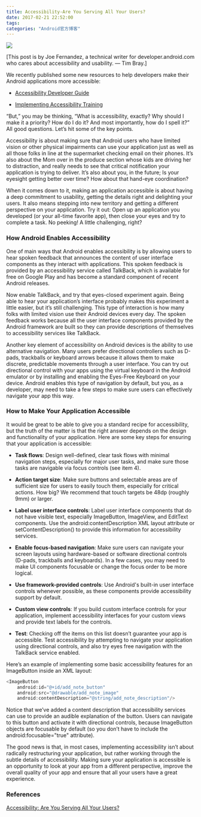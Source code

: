 ```yaml
---
title: Accessibility-Are You Serving All Your Users?
date: 2017-02-21 22:52:00
tags:
categories: "Android官方博客"
---
```


![](/images/categories/android/android-developer-blog/android_developer_blog.png)

[This post is by Joe Fernandez, a technical writer for developer.android.com who cares about accessibility and usability. — Tim Bray.]

We recently published some new resources to help developers make their Android applications more accessible:

  * [Accessibility Developer Guide](https://developer.android.com/guide/topics/ui/accessibility/index.html)

  * [Implementing Accessibility Training](https://developer.android.com/training/accessibility/index.html)

“But,” you may be thinking, “What is accessibility, exactly? Why should I make it a priority? How do I do it? And most importantly, how do I spell it?” All good questions. Let’s hit some of the key points.

<!--more-->

Accessibility is about making sure that Android users who have limited vision or other physical impairments can use your application just as well as all those folks in line at the supermarket checking email on their phones. It’s also about the Mom over in the produce section whose kids are driving her to distraction, and really needs to see that critical notification your application is trying to deliver. It’s also about you, in the future; Is your eyesight getting better over time? How about that hand-eye coordination?

When it comes down to it, making an application accessible is about having a deep commitment to usability, getting the details right and delighting your users. It also means stepping into new territory and getting a different perspective on your application. Try it out: Open up an application you developed (or your all-time favorite app), then close your eyes and try to complete a task. No peeking! A little challenging, right?

### How Android Enables Accessibility

One of main ways that Android enables accessibility is by allowing users to hear spoken feedback that announces the content of user interface components as they interact with applications. This spoken feedback is provided by an accessibility service called TalkBack, which is available for free on Google Play and has become a standard component of recent Android releases.

Now enable TalkBack, and try that eyes-closed experiment again. Being able to hear your application’s interface probably makes this experiment a little easier, but it’s still challenging. This type of interaction is how many folks with limited vision use their Android devices every day. The spoken feedback works because all the user interface components provided by the Android framework are built so they can provide descriptions of themselves to accessibility services like TalkBack.

Another key element of accessibility on Android devices is the ability to use alternative navigation. Many users prefer directional controllers such as D-pads, trackballs or keyboard arrows because it allows them to make discrete, predictable movements through a user interface. You can try out directional control with your apps using the virtual keyboard in the Android emulator or by installing and enabling the Eyes-Free Keyboard on your device. Android enables this type of navigation by default, but you, as a developer, may need to take a few steps to make sure users can effectively navigate your app this way.

### How to Make Your Application Accessible

It would be great to be able to give you a standard recipe for accessibility, but the truth of the matter is that the right answer depends on the design and functionality of your application. Here are some key steps for ensuring that your application is accessible:

  * **Task flows**: Design well-defined, clear task flows with minimal navigation steps, especially for major user tasks, and make sure those tasks are navigable via focus controls (see item 4).

  * **Action target size**: Make sure buttons and selectable areas are of sufficient size for users to easily touch them, especially for critical actions. How big? We recommend that touch targets be 48dp (roughly 9mm) or larger.

  * **Label user interface controls**: Label user interface components that do not have visible text, especially ImageButton, ImageView, and EditText components. Use the android:contentDescription XML layout attribute or setContentDescription() to provide this information for accessibility services.

  * **Enable focus-based navigation**: Make sure users can navigate your screen layouts using hardware-based or software directional controls (D-pads, trackballs and keyboards). In a few cases, you may need to make UI components focusable or change the focus order to be more logical.

  * **Use framework-provided controls**: Use Android's built-in user interface controls whenever possible, as these components provide accessibility support by default.

  * **Custom view controls**: If you build custom interface controls for your application, implement accessibility interfaces for your custom views and provide text labels for the controls.

  * **Test**: Checking off the items on this list doesn’t guarantee your app is accessible. Test accessibility by attempting to navigate your application using directional controls, and also try eyes free navigation with the TalkBack service enabled.

Here’s an example of implementing some basic accessibility features for an ImageButton inside an XML layout:

```java
<ImageButton
    android:id="@+id/add_note_button"
    android:src="@drawable/add_note_image"
    android:contentDescription="@string/add_note_description"/>

```

Notice that we’ve added a content description that accessibility services can use to provide an audible explanation of the button. Users can navigate to this button and activate it with directional controls, because ImageButton objects are focusable by default (so you don’t have to include the android:focusable="true" attribute).

The good news is that, in most cases, implementing accessibility isn’t about radically restructuring your application, but rather working through the subtle details of accessibility. Making sure your application is accessible is an opportunity to look at your app from a different perspective, improve the overall quality of your app and ensure that all your users have a great experience.

### References

[Accessibility: Are You Serving All Your Users?](https://android-developers.googleblog.com/2012/04/accessibility-are-you-serving-all-your.html)
